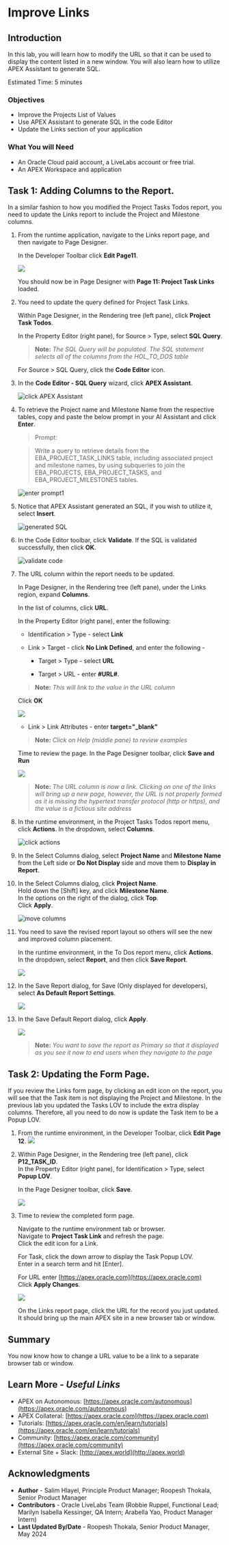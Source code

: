 # Improve Links

## Introduction

In this lab, you will learn how to modify the URL so that it can be used to display the content listed in a new window. You will also learn how to utilize APEX Assistant to generate SQL.

Estimated Time: 5 minutes

### Objectives
- Improve the Projects List of Values
- Use APEX Assistant to generate SQL in the code Editor
- Update the Links section of your application

### What You will Need

- An Oracle Cloud paid account, a LiveLabs account or free trial.
- An APEX Workspace and application

## Task 1: Adding Columns to the Report.
In a similar fashion to how you modified the Project Tasks Todos report, you need to update the Links report to include the Project and Milestone columns.

1. From the runtime application, navigate to the Links report page, and then navigate to Page Designer.

    In the Developer Toolbar click **Edit Page11**.

    ![](images/edit-page11.png " ")

    You should now be in Page Designer with **Page 11: Project Task Links** loaded.

2. You need to update the query defined for Project Task Links.

    Within Page Designer, in the Rendering tree (left pane), click **Project Task Todos**.

    In the Property Editor (right pane), for Source > Type, select **SQL Query**.  
    > **Note:** _The SQL Query will be populated. The SQL statement selects all of the columns from the HOL\_TO\_DOS table_

    For Source > SQL Query, click the **Code Editor** icon.     

3. In the **Code Editor - SQL Query** wizard, click **APEX Assistant**.

    ![click APEX Assistant](images/click-apex-assistant.png " ")

4. To retrieve the Project name and Milestone Name from the respective tables, copy and paste the below prompt in your AI Assistant and click **Enter**.

    >Prompt:  

    >Write a query to retrieve details from the EBA\_PROJECT\_TASK\_LINKS table, including associated project and milestone names, by using subqueries to join the EBA\_PROJECTS, EBA\_PROJECT\_TASKS, and EBA\_PROJECT\_MILESTONES tables.

    ![enter prompt1](images/enter-prompt1.png " ")


5. Notice that APEX Assistant generated an SQL, if you wish to utilize it, select **Insert**.

    ![generated SQL](images/generated-sql.png " ")

6. In the Code Editor toolbar, click **Validate**. If the SQL is validated successfully, then click **OK**.

    ![validate code](images/validate-code.png " ")

7. The URL column within the report needs to be updated.

    In Page Designer, in the Rendering tree (left pane), under the Links region, expand **Columns**.

    In the list of columns, click **URL**.

    In the Property Editor (right pane), enter the following:

    - Identification > Type - select **Link**

    - Link > Target - click **No Link Defined**, and enter the following -

        - Target > Type - select **URL**

        - Target > URL - enter **#URL#**.  

    > **Note:** _This will link to the value in the URL column_

      Click **OK**

      ![](images/update-url.png " ")

    - Link > Link Attributes - enter **target="_blank"**    
    > **Note:** _Click on Help (middle pane) to review examples_

    Time to review the page. In the Page Designer toolbar, click **Save and Run**

    ![](images/update-url2.png " ")

    > **Note:** _The URL column is now a link. Clicking on one of the links will bring up a new page, however, the URL is not properly formed as it is missing the hypertext transfer protocol (http or https), and the value is a fictious site address_

5. In the runtime environment, in the Project Tasks Todos report menu, click **Actions**. In the dropdown, select **Columns**.

    ![click actions](images/click-actions.png " ")

6. In the Select Columns dialog, select **Project Name** and **Milestone Name** from the Left side or **Do Not Display** side and move them to **Display in Report**.   

7. In the Select Columns dialog, click **Project Name**.        
    Hold down the [Shift] key, and click **Milestone Name**.     
    In the options on the right of the dialog, click **Top**.        
    Click **Apply**.

    ![move columns](images/move-columns.png " ")

8. You need to save the revised report layout so others will see the new and improved column placement.

    In the runtime environment, in the To Dos report menu, click **Actions**.       
    In the dropdown, select **Report**, and then click **Save Report**.

    ![](images/go-save1.png " ")

9. In the Save Report dialog, for Save (Only displayed for developers), select **As Default Report Settings**.

    ![](images/save-as-default.png " ")

10. In the Save Default Report dialog, click **Apply**.     

    ![](images/go-default1.png " ")

    > **Note:** _You want to save the report as Primary so that it displayed as you see it now to end users when they navigate to the page_

## Task 2: Updating the Form Page.
If you review the Links form page, by clicking an edit icon on the report, you will see that the Task item is not displaying the Project and Milestone. In the previous lab you updated the Tasks LOV to include the extra display columns. Therefore, all you need to do now is update the Task item to be a Popup LOV.

1. From the runtime environment, in the Developer Toolbar, click **Edit Page 12**.
![](images/edit-page12.png " ")

2. Within Page Designer, in the Rendering tree (left pane), click **P12\_TASK_ID**.  
    In the Property Editor (right pane), for Identification > Type, select **Popup LOV**.

    In the Page Designer toolbar, click **Save**.

    ![](images/set-task-lov1.png " ")   


3. Time to review the completed form page.    

    Navigate to the runtime environment tab or browser.     
    Navigate to **Project Task Link** and refresh the page.     
    Click the edit icon for a Link.

    For Task, click the down arrow to display the Task Popup LOV.     
    Enter in a search term and hit [Enter].

    For URL enter [https://apex.oracle.com](https://apex.oracle.com)     
    Click **Apply Changes**.

    ![](images/form-runtime1.png " ")    

    On the Links report page, click the URL for the record you just updated.    
    It should bring up the main APEX site in a new browser tab or window.

## **Summary**

You now know how to change a URL value to be a link to a separate browser tab or window.

## **Learn More** - *Useful Links*

- APEX on Autonomous:   [https://apex.oracle.com/autonomous](https://apex.oracle.com/autonomous)
- APEX Collateral:   [https://apex.oracle.com](https://apex.oracle.com)
- Tutorials:   [https://apex.oracle.com/en/learn/tutorials](https://apex.oracle.com/en/learn/tutorials)
- Community:  [https://apex.oracle.com/community](https://apex.oracle.com/community)
- External Site + Slack:   [http://apex.world](http://apex.world)

## **Acknowledgments**

- **Author** - Salim Hlayel, Principle Product Manager; Roopesh Thokala, Senior Product Manager
- **Contributors** - Oracle LiveLabs Team (Robbie Ruppel, Functional Lead; Marilyn Isabella Kessinger, QA Intern; Arabella Yao, Product Manager Intern)
- **Last Updated By/Date** - Roopesh Thokala, Senior Product Manager, May 2024
